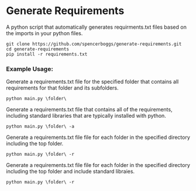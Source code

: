 # Generate Requirements
A python script that automatically generates requirments.txt files based on the imports in your python files.

```
git clone https://github.com/spencerboggs/generate-requirements.git
cd generate-requirements
pip install -r requirements.txt
```

### Example Usage:

Generate a requirements.txt file for the specified folder that contains all requirements for that folder and its subfolders.
```
python main.py \folder\
```

Generate a requirements.txt file that contains all of the requirements, including standard libraries that are typically installed with python.
```
python main.py \folder\ -a
```

Generate a requirements.txt file file for each folder in the specified directory including the top folder.
```
python main.py \folder\ -r
```

Generate a requirements.txt file file for each folder in the specified directory including the top folder and include standard libraies.
```
python main.py \folder\ -r
```